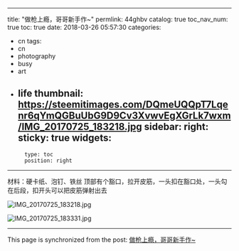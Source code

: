 
---
title: "做枪上瘾，哥哥新手作~"
permlink: 44ghbv
catalog: true
toc_nav_num: true
toc: true
date: 2018-03-26 05:57:30
categories:
- cn
tags:
- cn
- photography
- busy
- art
- life
thumbnail: https://steemitimages.com/DQmeUQQpT7Lqenr6qYmQGBuUbG9D9Cv3XvwvEgXGrLk7wxm/IMG_20170725_183218.jpg
sidebar:
    right:
        sticky: true
widgets:
    -
        type: toc
        position: right
---


材料：硬卡纸、泡钉、铁丝
顶部有个豁口，拉开皮筋，一头扣在豁口处，一头勾在后段，扣开头可以把皮筋弹射出去

![IMG_20170725_183218.jpg](https://steemitimages.com/DQmeUQQpT7Lqenr6qYmQGBuUbG9D9Cv3XvwvEgXGrLk7wxm/IMG_20170725_183218.jpg)

![IMG_20170725_183331.jpg](https://steemitimages.com/DQmU5z1z2dbdm9swdegYqsEMMFoiWnNtMbiNFsUwsyiqQJN/IMG_20170725_183331.jpg)

- - -

This page is synchronized from the post: [做枪上瘾，哥哥新手作~](https://steemit.com/@andrewma/44ghbv)
